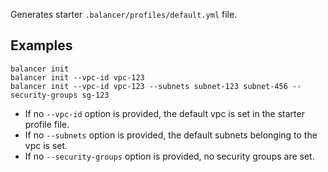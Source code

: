 Generates starter `.balancer/profiles/default.yml` file.

## Examples

    balancer init
    balancer init --vpc-id vpc-123
    balancer init --vpc-id vpc-123 --subnets subnet-123 subnet-456 --security-groups sg-123

* If no `--vpc-id` option is provided, the default vpc is set in the starter profile file.
* If no `--subnets` option is provided, the default subnets belonging to the vpc is set.
* If no `--security-groups` option is provided, no security groups are set.
